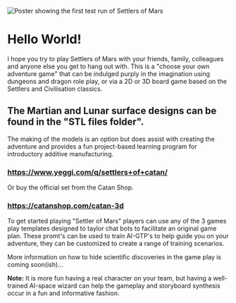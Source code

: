 ![Poster showing the first test run of Settlers of Mars]([https://github.com/dr-richard-barker/Settlers-of-mars-3D-models/Images/EmbeddedImage.jpeg](https://github.com/dr-richard-barker/Settlers-of-mars-3D-models-/blob/main/Images/EmbeddedImage.jpeg))


# Hello World!  

I hope you try to play Settlers of Mars with your friends, family, colleagues and anyone else you get to hang out with. This is a "choose your own adventure game" that can be indulged purply in the imagination using dungeons and dragon role play, or via a 2D or 3D board game based on the Settlers and Civilisation classics.

## The Martian and Lunar surface designs can be found in the "STL files folder".

The making of the models is an option but does assist with creating the adventure and provides a fun project-based learning program for introductory additive manufacturing. 
### https://www.yeggi.com/q/settlers+of+catan/

Or buy the official set from the Catan Shop. 
### https://catanshop.com/catan-3d

To get started playing "Settler of Mars" players can use any of the 3 games play templates designed to taylor chat bots to facilitate an original game plan. 
These promt's can be used to train AI-GTP's to help guide you on your adventure, they can be customized to create a range of training scenarios. 

More information on how to hide scientific discoveries in the game play is coming soon(ish)... 

**Note:** 
It is more fun having a real character on your team, but having a well-trained AI-space wizard can help the gameplay and storyboard synthesis occur in a fun and informative fashion.  
